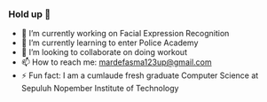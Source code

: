 ### Hold up :cop:

- 🔭 I’m currently working on Facial Expression Recognition
- 🌱 I’m currently learning to enter Police Academy
- 👯 I’m looking to collaborate on doing workout
- 📫 How to reach me: mardefasma123up@gmail.com
- ⚡ Fun fact: I am a cumlaude fresh graduate Computer Science at Sepuluh Nopember Institute of Technology

